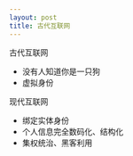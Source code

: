 ```yaml
---
layout: post
title: 古代互联网
---
```

古代互联网

- 没有人知道你是一只狗
- 虚拟身份

现代互联网

- 绑定实体身份
- 个人信息完全数码化、结构化
- 集权统治、黑客利用